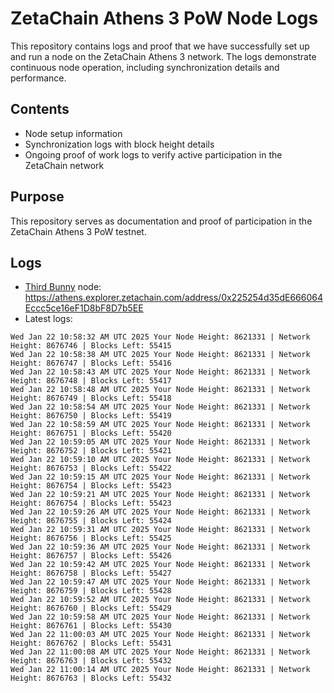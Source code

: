 # ZetaChain Athens 3 PoW Node Logs
This repository contains logs and proof that we have successfully set up and run a node on the ZetaChain Athens 3 network. The logs demonstrate continuous node operation, including synchronization details and performance.

## Contents
- Node setup information
- Synchronization logs with block height details
- Ongoing proof of work logs to verify active participation in the ZetaChain network

## Purpose
This repository serves as documentation and proof of participation in the ZetaChain Athens 3 PoW testnet.

## Logs

- [Third Bunny](https://thirdbunny.xyz/) node: https://athens.explorer.zetachain.com/address/0x225254d35dE666064Eccc5ce16eF1D8bF8D7b5EE
- Latest logs:
```
Wed Jan 22 10:58:32 AM UTC 2025 Your Node Height: 8621331 | Network Height: 8676746 | Blocks Left: 55415
Wed Jan 22 10:58:38 AM UTC 2025 Your Node Height: 8621331 | Network Height: 8676747 | Blocks Left: 55416
Wed Jan 22 10:58:43 AM UTC 2025 Your Node Height: 8621331 | Network Height: 8676748 | Blocks Left: 55417
Wed Jan 22 10:58:48 AM UTC 2025 Your Node Height: 8621331 | Network Height: 8676749 | Blocks Left: 55418
Wed Jan 22 10:58:54 AM UTC 2025 Your Node Height: 8621331 | Network Height: 8676750 | Blocks Left: 55419
Wed Jan 22 10:58:59 AM UTC 2025 Your Node Height: 8621331 | Network Height: 8676751 | Blocks Left: 55420
Wed Jan 22 10:59:05 AM UTC 2025 Your Node Height: 8621331 | Network Height: 8676752 | Blocks Left: 55421
Wed Jan 22 10:59:10 AM UTC 2025 Your Node Height: 8621331 | Network Height: 8676753 | Blocks Left: 55422
Wed Jan 22 10:59:15 AM UTC 2025 Your Node Height: 8621331 | Network Height: 8676754 | Blocks Left: 55423
Wed Jan 22 10:59:21 AM UTC 2025 Your Node Height: 8621331 | Network Height: 8676754 | Blocks Left: 55423
Wed Jan 22 10:59:26 AM UTC 2025 Your Node Height: 8621331 | Network Height: 8676755 | Blocks Left: 55424
Wed Jan 22 10:59:31 AM UTC 2025 Your Node Height: 8621331 | Network Height: 8676756 | Blocks Left: 55425
Wed Jan 22 10:59:36 AM UTC 2025 Your Node Height: 8621331 | Network Height: 8676757 | Blocks Left: 55426
Wed Jan 22 10:59:42 AM UTC 2025 Your Node Height: 8621331 | Network Height: 8676758 | Blocks Left: 55427
Wed Jan 22 10:59:47 AM UTC 2025 Your Node Height: 8621331 | Network Height: 8676759 | Blocks Left: 55428
Wed Jan 22 10:59:52 AM UTC 2025 Your Node Height: 8621331 | Network Height: 8676760 | Blocks Left: 55429
Wed Jan 22 10:59:58 AM UTC 2025 Your Node Height: 8621331 | Network Height: 8676761 | Blocks Left: 55430
Wed Jan 22 11:00:03 AM UTC 2025 Your Node Height: 8621331 | Network Height: 8676762 | Blocks Left: 55431
Wed Jan 22 11:00:08 AM UTC 2025 Your Node Height: 8621331 | Network Height: 8676763 | Blocks Left: 55432
Wed Jan 22 11:00:14 AM UTC 2025 Your Node Height: 8621331 | Network Height: 8676763 | Blocks Left: 55432
```
